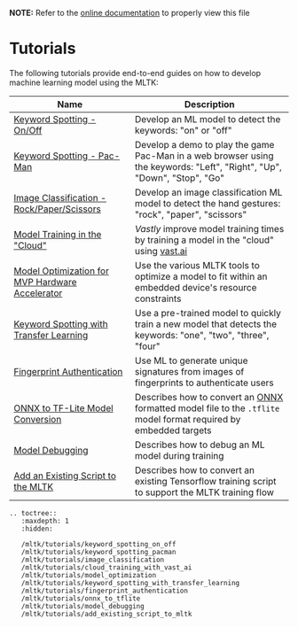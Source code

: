 __NOTE:__ Refer to the [online documentation](https://siliconlabs.github.io/mltk) to properly view this file
# Tutorials


The following tutorials provide end-to-end guides on how to develop machine learning model using the MLTK:

| Name                                                                                                                                      | Description                                                                                                                          |
| ----------------------------------------------------------------------------------------------------------------------------------------- | ------------------------------------------------------------------------------------------------------------------------------------ |
| [Keyword Spotting - On/Off](https://siliconlabs.github.io/mltk/mltk/tutorials/keyword_spotting_on_off.html)                               | Develop an ML model to detect the keywords: "on" or "off"                                                                            |
| [Keyword Spotting - Pac-Man](https://siliconlabs.github.io/mltk/mltk/tutorials/keyword_spotting_pacman.html)                              | Develop a demo to play the game Pac-Man in a web browser using the keywords: "Left", "Right", "Up", "Down", "Stop", "Go"             |
| [Image Classification - Rock/Paper/Scissors](https://siliconlabs.github.io/mltk/mltk/tutorials/image_classification.html)                 | Develop an image classification ML model to detect the hand gestures: "rock", "paper", "scissors"                                    |
| [Model Training in the "Cloud"](https://siliconlabs.github.io/mltk/mltk/tutorials/cloud_training_with_vast_ai.html)                       | _Vastly_ improve model training times by training a model in the "cloud" using [vast.ai](http://vast.ai)                             |
| [Model Optimization for MVP Hardware Accelerator](https://siliconlabs.github.io/mltk/mltk/tutorials/model_optimization.html)              | Use the various MLTK tools to optimize a model to fit within an embedded device's resource constraints                               |
| [Keyword Spotting with Transfer Learning](https://siliconlabs.github.io/mltk/mltk/tutorials/keyword_spotting_with_transfer_learning.html) | Use a pre-trained model to quickly train a new model that detects the keywords: "one", "two", "three", "four"                        |
| [Fingerprint Authentication](https://siliconlabs.github.io/mltk/mltk/tutorials/fingerprint_authentication.html)                           | Use ML to generate unique signatures from images of fingerprints to authenticate users                                               |
| [ONNX to TF-Lite Model Conversion](https://siliconlabs.github.io/mltk/mltk/tutorials/onnx_to_tflite.html)                                 | Describes how to convert an [ONNX](https://onnx.ai/) formatted model file to the `.tflite` model format required by embedded targets |
| [Model Debugging](https://siliconlabs.github.io/mltk/mltk/tutorials/model_debugging.html)                                                 | Describes how to debug an ML model during training                                                                                   |
| [Add an Existing Script to the MLTK](https://siliconlabs.github.io/mltk/mltk/tutorials/add_existing_script_to_mltk.html)                  | Describes how to convert an existing Tensorflow training script to support the MLTK training flow                                    |


```{eval-rst}
.. toctree::
   :maxdepth: 1
   :hidden:

   /mltk/tutorials/keyword_spotting_on_off
   /mltk/tutorials/keyword_spotting_pacman
   /mltk/tutorials/image_classification
   /mltk/tutorials/cloud_training_with_vast_ai
   /mltk/tutorials/model_optimization
   /mltk/tutorials/keyword_spotting_with_transfer_learning
   /mltk/tutorials/fingerprint_authentication
   /mltk/tutorials/onnx_to_tflite
   /mltk/tutorials/model_debugging
   /mltk/tutorials/add_existing_script_to_mltk
```